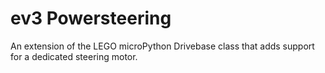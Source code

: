# ev3 Powersteering

An extension of the LEGO microPython Drivebase class that adds support for a dedicated steering motor.
